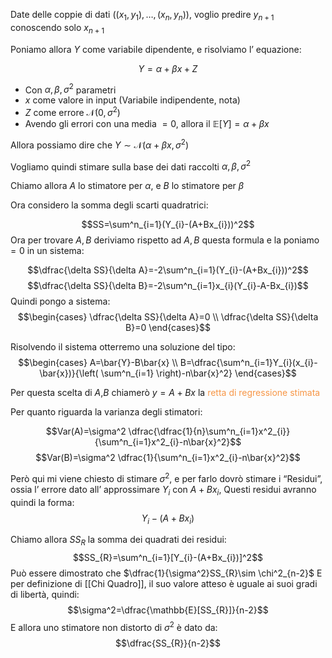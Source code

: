 Date delle coppie di dati $((x_{1},y_{1}),\dots,(x_{n},y_{n}))$, voglio predire $y_{n+1}$ conoscendo solo $x_{n+1}$

Poniamo allora $Y$ come variabile dipendente, e risolviamo l’ equazione:

$$Y=\alpha+\beta x+Z$$
- Con $\alpha,\beta,\sigma^2$ parametri 
- $x$ come valore in input (Variabile indipendente, nota)
- $Z$ come errore $\mathcal{N}(0,\sigma^2)$
- Avendo gli errori con una media $=0$, allora il $\mathbb{E}[Y]=\alpha+\beta x$

Allora possiamo dire che $Y\sim\mathcal{N}(\alpha+\beta x,\sigma^2)$

Vogliamo quindi stimare sulla base dei dati raccolti $\alpha,\beta,\sigma^2$

Chiamo allora $A$ lo stimatore per $\alpha$, e $B$ lo stimatore per $\beta$

Ora considero la somma degli scarti quadratrici: 

$$SS=\sum^n_{i=1}(Y_{i}-(A+Bx_{i}))^2$$
Ora per trovare $A,B$ deriviamo rispetto ad $A,B$ questa formula e la poniamo $=0$ in un sistema:

$$\dfrac{\delta SS}{\delta A}=-2\sum^n_{i=1}(Y_{i}-(A+Bx_{i}))^2$$
$$\dfrac{\delta SS}{\delta B}=-2\sum^n_{i=1}x_{i}(Y_{i}-A-Bx_{i})$$
Quindi pongo a sistema:
$$\begin{cases}
\dfrac{\delta SS}{\delta A}=0 \\
\dfrac{\delta SS}{\delta B}=0
\end{cases}$$

Risolvendo il sistema otterremo una soluzione del tipo:
$$\begin{cases}
A=\bar{Y}-B\bar{x} \\
B=\dfrac{\sum^n_{i=1}Y_{i}(x_{i}-\bar{x})}{\left( \sum^n_{i=1} \right)-n\bar{x}^2}
\end{cases}$$

Per questa scelta di $A$,$B$ chiamerò $y=A+Bx$ la <font color="#f79646">retta di regressione stimata</font>

Per quanto riguarda la varianza degli stimatori:

$$Var(A)=\sigma^2 \dfrac{\dfrac{1}{n}\sum^n_{i=1}x^2_{i}}{\sum^n_{i=1}x^2_{i}-n\bar{x}^2}$$
$$Var(B)=\sigma^2 \dfrac{1}{\sum^n_{i=1}x^2_{i}-n\bar{x}^2}$$

Però qui mi viene chiesto di stimare $\sigma^2$, e per farlo dovrò stimare i “Residui”, ossia l’ errore dato all’ approssimare $Y_{i}$ con $A+Bx_{i}$, Questi residui avranno quindi la forma:
$$Y_{i}-(A+Bx_{i})$$

Chiamo allora $SS_{R}$ la somma dei quadrati dei residui:
$$SS_{R}=\sum^n_{i=1}[Y_{i}-(A+Bx_{i})]^2$$
Può essere dimostrato che $\dfrac{1}{\sigma^2}SS_{R}\sim \chi^2_{n-2}$
E per definizione di [[Chi Quadro]], il suo valore atteso è uguale ai suoi gradi di libertà, quindi:
$$\sigma^2=\dfrac{\mathbb{E}[SS_{R}]}{n-2}$$
E allora uno stimatore non distorto di $\sigma^2$ è dato da:
$$\dfrac{SS_{R}}{n-2}$$
